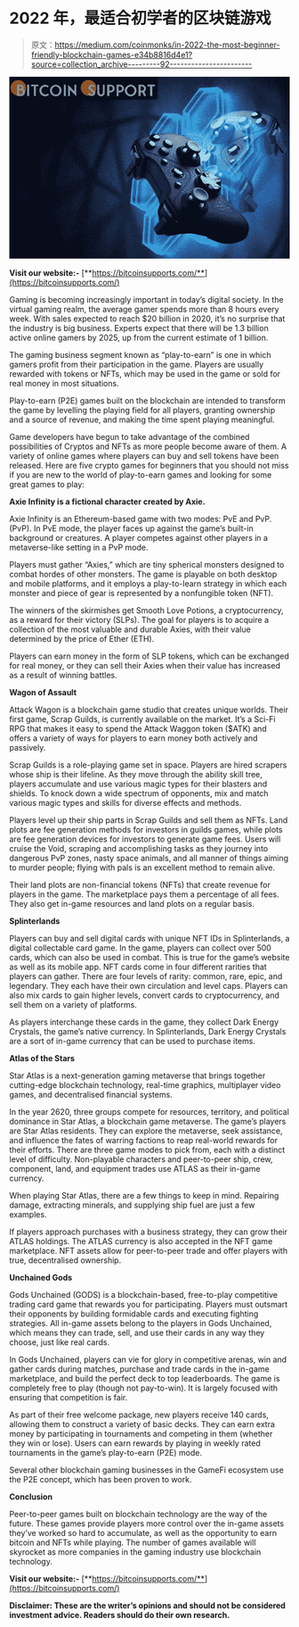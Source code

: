 # 2022 年，最适合初学者的区块链游戏

> 原文：<https://medium.com/coinmonks/in-2022-the-most-beginner-friendly-blockchain-games-e34b8816d4e1?source=collection_archive---------92----------------------->

![](img/799fe89b6493a9882bf87481fae8a8a0.png)

**Visit our website:-** [**https://bitcoinsupports.com/**](https://bitcoinsupports.com/)

Gaming is becoming increasingly important in today’s digital society. In the virtual gaming realm, the average gamer spends more than 8 hours every week. With sales expected to reach $20 billion in 2020, it’s no surprise that the industry is big business. Experts expect that there will be 1.3 billion active online gamers by 2025, up from the current estimate of 1 billion.

The gaming business segment known as “play-to-earn” is one in which gamers profit from their participation in the game. Players are usually rewarded with tokens or NFTs, which may be used in the game or sold for real money in most situations.

Play-to-earn (P2E) games built on the blockchain are intended to transform the game by levelling the playing field for all players, granting ownership and a source of revenue, and making the time spent playing meaningful.

Game developers have begun to take advantage of the combined possibilities of Cryptos and NFTs as more people become aware of them. A variety of online games where players can buy and sell tokens have been released. Here are five crypto games for beginners that you should not miss if you are new to the world of play-to-earn games and looking for some great games to play:

**Axie Infinity is a fictional character created by Axie.**

Axie Infinity is an Ethereum-based game with two modes: PvE and PvP. (PvP). In PvE mode, the player faces up against the game’s built-in background or creatures. A player competes against other players in a metaverse-like setting in a PvP mode.

Players must gather “Axies,” which are tiny spherical monsters designed to combat hordes of other monsters. The game is playable on both desktop and mobile platforms, and it employs a play-to-learn strategy in which each monster and piece of gear is represented by a nonfungible token (NFT).

The winners of the skirmishes get Smooth Love Potions, a cryptocurrency, as a reward for their victory (SLPs). The goal for players is to acquire a collection of the most valuable and durable Axies, with their value determined by the price of Ether (ETH).

Players can earn money in the form of SLP tokens, which can be exchanged for real money, or they can sell their Axies when their value has increased as a result of winning battles.

**Wagon of Assault**

Attack Wagon is a blockchain game studio that creates unique worlds. Their first game, Scrap Guilds, is currently available on the market. It’s a Sci-Fi RPG that makes it easy to spend the Attack Waggon token ($ATK) and offers a variety of ways for players to earn money both actively and passively.

Scrap Guilds is a role-playing game set in space. Players are hired scrapers whose ship is their lifeline. As they move through the ability skill tree, players accumulate and use various magic types for their blasters and shields. To knock down a wide spectrum of opponents, mix and match various magic types and skills for diverse effects and methods.

Players level up their ship parts in Scrap Guilds and sell them as NFTs. Land plots are fee generation methods for investors in guilds games, while plots are fee generation devices for investors to generate game fees. Users will cruise the Void, scraping and accomplishing tasks as they journey into dangerous PvP zones, nasty space animals, and all manner of things aiming to murder people; flying with pals is an excellent method to remain alive.

Their land plots are non-financial tokens (NFTs) that create revenue for players in the game. The marketplace pays them a percentage of all fees. They also get in-game resources and land plots on a regular basis.

**Splinterlands**

Players can buy and sell digital cards with unique NFT IDs in Splinterlands, a digital collectable card game. In the game, players can collect over 500 cards, which can also be used in combat. This is true for the game’s website as well as its mobile app. NFT cards come in four different rarities that players can gather. There are four levels of rarity: common, rare, epic, and legendary. They each have their own circulation and level caps. Players can also mix cards to gain higher levels, convert cards to cryptocurrency, and sell them on a variety of platforms.

As players interchange these cards in the game, they collect Dark Energy Crystals, the game’s native currency. In Splinterlands, Dark Energy Crystals are a sort of in-game currency that can be used to purchase items.

**Atlas of the Stars**

Star Atlas is a next-generation gaming metaverse that brings together cutting-edge blockchain technology, real-time graphics, multiplayer video games, and decentralised financial systems.

In the year 2620, three groups compete for resources, territory, and political dominance in Star Atlas, a blockchain game metaverse. The game’s players are Star Atlas residents. They can explore the metaverse, seek assistance, and influence the fates of warring factions to reap real-world rewards for their efforts. There are three game modes to pick from, each with a distinct level of difficulty. Non-playable characters and peer-to-peer ship, crew, component, land, and equipment trades use ATLAS as their in-game currency.

When playing Star Atlas, there are a few things to keep in mind. Repairing damage, extracting minerals, and supplying ship fuel are just a few examples.

If players approach purchases with a business strategy, they can grow their ATLAS holdings. The ATLAS currency is also accepted in the NFT game marketplace. NFT assets allow for peer-to-peer trade and offer players with true, decentralised ownership.

**Unchained Gods**

Gods Unchained (GODS) is a blockchain-based, free-to-play competitive trading card game that rewards you for participating. Players must outsmart their opponents by building formidable cards and executing fighting strategies. All in-game assets belong to the players in Gods Unchained, which means they can trade, sell, and use their cards in any way they choose, just like real cards.

In Gods Unchained, players can vie for glory in competitive arenas, win and gather cards during matches, purchase and trade cards in the in-game marketplace, and build the perfect deck to top leaderboards. The game is completely free to play (though not pay-to-win). It is largely focused with ensuring that competition is fair.

As part of their free welcome package, new players receive 140 cards, allowing them to construct a variety of basic decks. They can earn extra money by participating in tournaments and competing in them (whether they win or lose). Users can earn rewards by playing in weekly rated tournaments in the game’s play-to-earn (P2E) mode.

Several other blockchain gaming businesses in the GameFi ecosystem use the P2E concept, which has been proven to work.

**Conclusion**

Peer-to-peer games built on blockchain technology are the way of the future. These games provide players more control over the in-game assets they’ve worked so hard to accumulate, as well as the opportunity to earn bitcoin and NFTs while playing. The number of games available will skyrocket as more companies in the gaming industry use blockchain technology.

**Visit our website:-** [**https://bitcoinsupports.com/**](https://bitcoinsupports.com/)

**Disclaimer: These are the writer’s opinions and should not be considered investment advice. Readers should do their own research.**